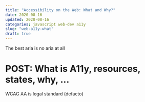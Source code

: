 ```yaml
---
title: "Accessibility on the Web: What and Why?"
date: 2020-08-16
updated: 2020-08-16
categories: javascript web-dev a11y
slug: "web-a11y-what"
draft: true
---
```


The best aria is no aria at all







# POST: What is A11y, resources, states, why, ...

WCAG AA is legal standard (defacto)